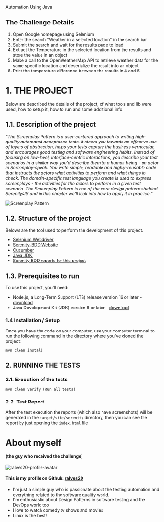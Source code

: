 Automation Using Java

## The Challenge Details

1. Open Google homepage using Selenium
2. Enter the search "Weather in a selected location" in the search bar
3. Submit the search and wait for the results page to load
4. Extract the Temperature in the selected location from the results and store the value in an object
5. Make a call to the OpenWeatherMap API to retrieve weather data for the same specific location and deserialize the result into an object
6. Print the temperature difference between the results in 4 and 5

# 1. THE PROJECT

Below are described the details of the project, of what tools and lib were used, how to setup it, how to run and some additional info.

## 1.1. Description of the project
_"The Screenplay Pattern is a user-centered approach to writing high-quality automated acceptance tests. It steers you towards an effective use of layers of abstraction, helps your tests capture the business vernacular, and encourages good testing and software engineering habits. Instead of focusing on low-level, interface-centric interactions, you describe your test scenarios in a similar way you'd describe them to a human being - an actor in Screenplay-speak. You write simple, readable and highly-reusable code that instructs the actors what activities to perform and what things to check. The domain-specific test language you create is used to express screenplays - the activities for the actors to perform in a given test scenario. The Screenplay Pattern is one of the core design patterns behind Serenity/JS and in this chapter we'll look into how to apply it in practice."_


![Screenplay Pattern](https://serenity-bdd.github.io/assets/images/screenplay-model-d488f442690c701509fec447d3200a99.svg)

## 1.2. Structure of the project

Belows are the tool used to perform the development of this project.
- [Selenium Webdriver](https://www.selenium.dev/documentation/webdriver/)
- [Serenity-BDD Website](https://serenity-bdd.info/)
- [Cucumber](https://cucumber.io/)
- [Java JDK](https://www.oracle.com/br/java/technologies/downloads/),
- [Serenity BDD reports for this project](https://serenity-js.github.io/serenity-js-cucumber-webdriverio-template/)

## 1.3. Prerequisites to run

To use this project, you'll need:
- Node.js, a Long-Term Support (LTS) release version 16 or later - [download](https://nodejs.org/en/)
- Java Development Kit (JDK) version 8 or later - [download](https://adoptopenjdk.net/)


### 1.4 Installation / Setup

Once you have the code on your computer, use your computer terminal to run the following command in the directory where you've cloned the project:
```
mvn clean install
```

## 2. RUNNING THE TESTS

### 2.1. Execution of the tests

```
mvn clean verify (Run all tests)
```


### 2.2. Test Report
After the test execution the reports (which also have screenshots) will be generated in the `target/site/serenity` directory, then you can see the report by just opening the `index.html` file



# About myself
#### (the guy who received the challenge)

![ralves20-profile-avatar](https://avatars.githubusercontent.com/u/40844089)
#### This is my profile on Github: [ralves20](https://github.com/ralves20)


* I'm just a simple guy who is passionate about the testing automation and everything related to the software quality world.
* I'm enthusiastic about Design Patterns in software testing and the DevOps world too
* I love to watch comedy tv shows and movies
* Linux is the best!


